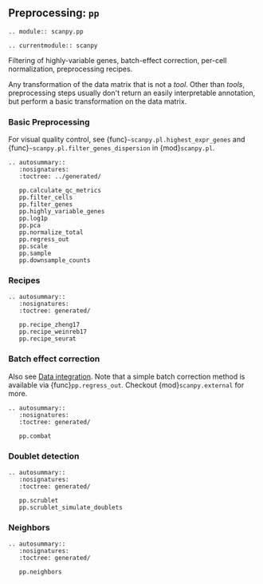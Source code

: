 ## Preprocessing: `pp`

```{eval-rst}
.. module:: scanpy.pp
```

```{eval-rst}
.. currentmodule:: scanpy
```

Filtering of highly-variable genes, batch-effect correction, per-cell normalization, preprocessing recipes.

Any transformation of the data matrix that is not a *tool*. Other than *tools*, preprocessing steps usually don't return an easily interpretable annotation, but perform a basic transformation on the data matrix.

### Basic Preprocessing

For visual quality control, see {func}`~scanpy.pl.highest_expr_genes` and
{func}`~scanpy.pl.filter_genes_dispersion` in {mod}`scanpy.pl`.

```{eval-rst}
.. autosummary::
   :nosignatures:
   :toctree: ../generated/

   pp.calculate_qc_metrics
   pp.filter_cells
   pp.filter_genes
   pp.highly_variable_genes
   pp.log1p
   pp.pca
   pp.normalize_total
   pp.regress_out
   pp.scale
   pp.sample
   pp.downsample_counts
```

### Recipes

```{eval-rst}
.. autosummary::
   :nosignatures:
   :toctree: generated/

   pp.recipe_zheng17
   pp.recipe_weinreb17
   pp.recipe_seurat
```

### Batch effect correction

Also see [Data integration](tools.md#data-integration). Note that a simple batch correction method is available via {func}`pp.regress_out`. Checkout {mod}`scanpy.external` for more.

```{eval-rst}
.. autosummary::
   :nosignatures:
   :toctree: generated/

   pp.combat
```

### Doublet detection

```{eval-rst}
.. autosummary::
   :nosignatures:
   :toctree: generated/

   pp.scrublet
   pp.scrublet_simulate_doublets
```

### Neighbors

```{eval-rst}
.. autosummary::
   :nosignatures:
   :toctree: generated/

   pp.neighbors

```
